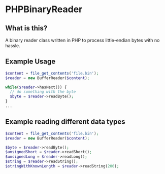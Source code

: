 PHPBinaryReader
===
What is this?
---
A binary reader class written in PHP to process little-endian bytes with no hassle.

Example Usage
---

```php
$content = file_get_contents('file.bin');
$reader = new BufferReader($content);

while($reader->hasNext()) {
  // do something with the byte
  $byte = $reader->readByte();
}
...
```

Example reading different data types
---

```php
$content = file_get_contents('file.bin');
$reader = new BufferReader($content);

$byte = $reader->readByte();
$unsignedShort = $reader->readShort();
$unsignedLong = $reader->readLong();
$string = $reader->readString();
$stringWithKnownLength = $reader->readString(200);
```
